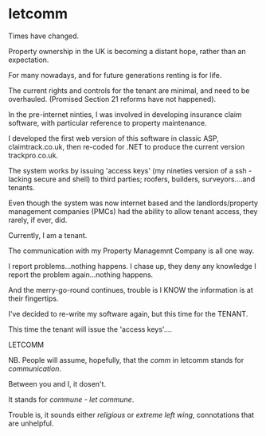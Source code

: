 # letcomm

Times have changed. 

Property ownership in the UK is becoming a distant hope, rather than an expectation.

For many nowadays, and for future generations renting is for life.

The current rights and controls for the tenant are minimal, and need to be overhauled. (Promised Section 21 reforms have not happened).

In the pre-internet ninties, I was involved in developing insurance claim software, with particular reference to property maintenance.

I developed the first web version of this software in classic ASP, claimtrack.co.uk, then re-coded for .NET to produce the current version trackpro.co.uk.

The system works by issuing 'access keys' (my nineties version of a ssh - lacking secure and shell) to third parties; roofers, builders, surveyors....and tenants.

Even though the system was now internet based and the landlords/property management companies (PMCs) had the ability to allow tenant access, they rarely, if ever, did. 

Currently, I am a tenant.

The communication with my Property Managemnt Company is all one way.

I report problems...nothing happens. 
I chase up, they deny any knowledge
I report the problem again...nothing happens. 

And the merry-go-round continues, trouble is I KNOW the information is at their fingertips.

I've decided to re-write my software again, but this time for the TENANT.

This time the tenant will issue the 'access keys'....

LETCOMM

NB. People will assume, hopefully, that the *comm* in letcomm stands for *communication*. 

Between you and I, it dosen't. 

It stands for *commune - let commune*. 

Trouble is, it sounds either *religious* or *extreme left wing*, connotations that are unhelpful.


